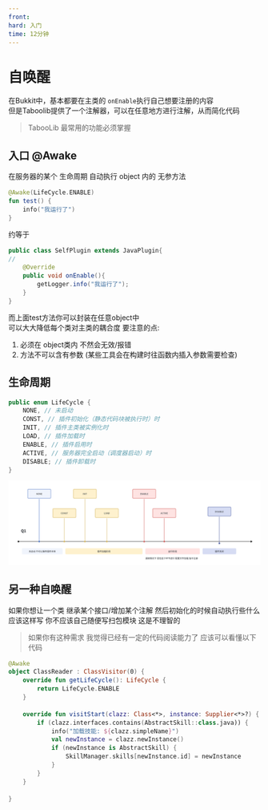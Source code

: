 ```yaml
---
front:
hard: 入门
time: 12分钟
---
```



# 自唤醒

在Bukkit中，基本都要在主类的 `onEnable`执行自己想要注册的内容  
但是Taboolib提供了一个注解器，可以在任意地方进行注解，从而简化代码

> TabooLib 最常用的功能必须掌握

## 入口 @Awake
在服务器的某个 生命周期 自动执行 object 内的 无参方法
```kotlin
@Awake(LifeCycle.ENABLE)
fun test() {
    info("我运行了")
}
```
约等于
```java
public class SelfPlugin extends JavaPlugin{
//
    @Override
    public void onEnable(){
        getLogger.info("我运行了");
    }
}
```

而上面test方法你可以封装在任意object中  
可以大大降低每个类对主类的耦合度
要注意的点:
1. 必须在 object类内 不然会无效/报错
2. 方法不可以含有参数 (某些工具会在构建时往函数内插入参数需要检查)

## 生命周期

```kotlin
public enum LifeCycle {
    NONE, // 未启动
    CONST, // 插件初始化（静态代码块被执行时）时
    INIT, // 插件主类被实例化时
    LOAD, // 插件加载时
    ENABLE, // 插件启用时
    ACTIVE, // 服务器完全启动（调度器启动）时
    DISABLE; // 插件卸载时
}
```
![](../images/0_7.png)


## 另一种自唤醒
如果你想让一个类 继承某个接口/增加某个注解 然后初始化的时候自动执行些什么
应该这样写 你不应该自己随便写扫包模块 这是不理智的
> 如果你有这种需求 我觉得已经有一定的代码阅读能力了 应该可以看懂以下代码
```kotlin
@Awake
object ClassReader : ClassVisitor(0) {
    override fun getLifeCycle(): LifeCycle {
        return LifeCycle.ENABLE
    }

    override fun visitStart(clazz: Class<*>, instance: Supplier<*>?) {
        if (clazz.interfaces.contains(AbstractSkill::class.java)) {
            info("加载技能: ${clazz.simpleName}")
            val newInstance = clazz.newInstance()
            if (newInstance is AbstractSkill) {
                SkillManager.skills[newInstance.id] = newInstance
            }
        }
    }

}
```